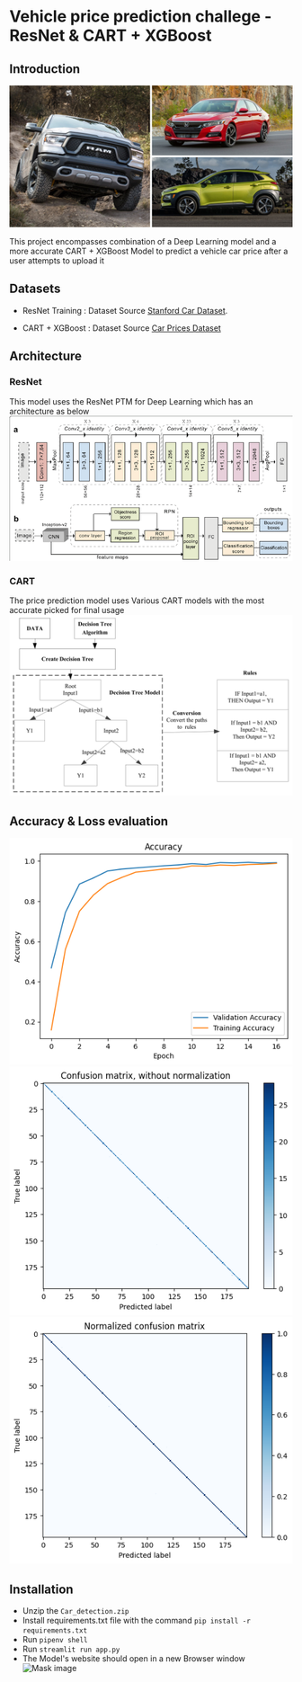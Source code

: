 # Vehicle price prediction challege - ResNet & CART + XGBoost

## Introduction

![](./images/cover.jpg)

This project encompasses combination of a Deep Learning model and a more accurate CART + XGBoost Model to predict a vehicle car price after a user attempts to upload it 


## Datasets

* ResNet Training : Dataset Source [Stanford Car Dataset](https://www.kaggle.com/datasets/jessicali9530/stanford-cars-dataset).

* CART  + XGBoost : Dataset Source [Car Prices Dataset](https://www.kaggle.com/datasets/sidharth178/car-prices-dataset)

## Architecture

### ResNet
This model uses the ResNet PTM for Deep Learning which has an architecture as below 
![](./images/resnet.png)

### CART
The price prediction model uses Various CART models with the most accurate picked for final usage
![](./images/forests.png)

## Accuracy & Loss evaluation 

![FineTuning](images/Accuracy&loss.png)
![FineTuning](images/confusion_matrix_without_normalization.png)
![FineTuning](images/normalized_confusion_matrix.png)


## Installation
* Unzip the `Car_detection.zip`
* Install requirements.txt file with the command `pip install -r requirements.txt`
* Run `pipenv shell`
* Run `streamlit run app.py`
* The Model's website should open in a new Browser window 
![Mask image](images/)

